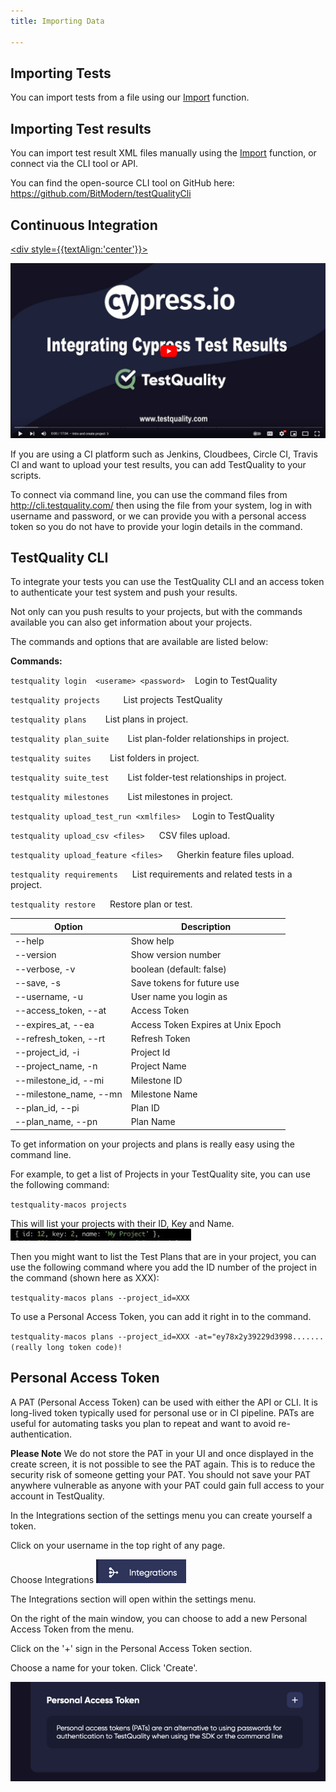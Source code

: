 ```yaml
---
title: Importing Data

---
```

## Importing Tests

You can import tests from a file using our [Import](importing) function.

## Importing Test results
You can import test result XML files manually using the [Import](importing) function, or connect via the CLI tool or API.

You can find the open-source CLI tool on GitHub here: https://github.com/BitModern/testQualityCli

## Continuous Integration

<a href="https://www.youtube.com/watch?v=-pVzAUUtpcI"> <div style={{textAlign:'center'}}>

![image](img/img_48.png)

</div></a>



If you are using a CI platform such as Jenkins, Cloudbees, Circle CI, Travis CI and want to upload your test results, you can add TestQuality to your scripts.

To connect via command line, you can use the command files from http://cli.testquality.com/ then using the file from your system, log in with username and password, or we can provide you with a personal access token so you do not have to provide your login details in the command.



## TestQuality CLI

To integrate your tests you can use the TestQuality CLI and an access token to authenticate your test system and push your results.

Not only can you push results to your projects, but with the commands available you can also get information about your projects.

The commands and options that are available are listed below:

**Commands:**

`testquality login  <userame> <password>`  &nbsp;&nbsp; Login to TestQuality

`testquality projects   `                 &nbsp;&nbsp; List projects TestQuality

`testquality plans  `                     &nbsp;&nbsp; List plans in project.

`testquality plan_suite  `                     &nbsp;&nbsp; List plan-folder relationships in project.

`testquality suites  `               &nbsp;&nbsp;  List folders in project.

`testquality suite_test  `               &nbsp;&nbsp;  List folder-test relationships in project.

`testquality milestones  `               &nbsp;&nbsp;  List milestones in project.

`testquality upload_test_run <xmlfiles> `&nbsp;&nbsp;  Login to TestQuality

`testquality upload_csv <files> `                  &nbsp;&nbsp;   CSV files upload.

`testquality upload_feature <files> `                  &nbsp;&nbsp;   Gherkin feature files upload.

`testquality requirements `                  &nbsp;&nbsp;   List requirements and related tests in a project.

`testquality restore `                  &nbsp;&nbsp;   Restore plan or test.

|   Option    	|Description     	|
|---	|---	|
|--help   	|Show help     	|
|--version   	|Show version number     	|
|--verbose, -v   	|boolean (default: false)   	|
|--save, -s   	|Save tokens for future use   	|
|--username, -u   	|User name you login as   	|
|--access_token, --at   	|Access Token   	|
|--expires_at, --ea   	|Access Token Expires at Unix Epoch   	|
|--refresh_token, --rt   	|Refresh Token   	|
|--project_id, -i   	|Project Id   	|
|--project_name, -n   	|Project Name   	|
|--milestone_id, --mi   	|Milestone ID   	|
|--milestone_name, --mn   	|Milestone Name   	|
|--plan_id, --pi   	|Plan ID   	|
|--plan_name, --pn   	|Plan Name   	|



To get information on your projects and plans is really easy using the command line. 

For example, to get a list of Projects in your TestQuality site, you can use the following command:

`testquality-macos projects`

This will list your projects with their ID, Key and Name. ![img.png](img.png)

Then you might want to list the Test Plans that are in your project, you can use the following command where you add the ID number of the project in the command (shown here as XXX):

`testquality-macos plans --project_id=XXX`

To use a Personal Access Token, you can add it right in to the command. 

`testquality-macos plans --project_id=XXX -at="ey78x2y39229d3998....... (really long token code)!`


## Personal Access Token

A PAT (Personal Access Token) can be used with either the API or CLI. It is long-lived token typically used for personal use or in CI pipeline. PATs are useful for automating tasks you plan to repeat and want to avoid re-authentication. 

**Please Note** We do not store the PAT in your UI and once displayed in the create screen, it is not possible to see the PAT again. This is to reduce the security risk of someone getting your PAT. You should not save your PAT anywhere vulnerable as anyone with your PAT could gain full access to your account in TestQuality.

In the Integrations section of the settings menu you can create yourself a token.

Click on your username in the top right of any page.

Choose Integrations ![img_3.png](img/img_3.png)

The Integrations section will open within the settings menu.

On the right of the main window, you can choose to add a new Personal Access Token from the menu.

Click on the '+' sign in the Personal Access Token section.

Choose a name for your token. Click 'Create'.

![img_1.png](img/img_1.png)